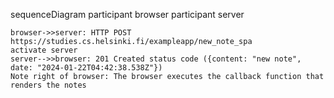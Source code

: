 sequenceDiagram
participant browser
participant server

    browser->>server: HTTP POST https://studies.cs.helsinki.fi/exampleapp/new_note_spa
    activate server
    server-->>browser: 201 Created status code ({content: "new note", date: "2024-01-22T04:42:38.538Z"})
    Note right of browser: The browser executes the callback function that renders the notes
